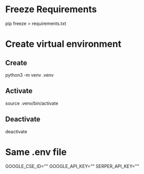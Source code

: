 # Freeze Requirements
pip freeze > requirements.txt

# Create virtual environment
## Create
python3 -m venv .venv

## Activate
source .venv/bin/activate

## Deactivate
deactivate

# Same .env file
GOOGLE_CSE_ID=""
GOOGLE_API_KEY=""
SERPER_API_KEY=""